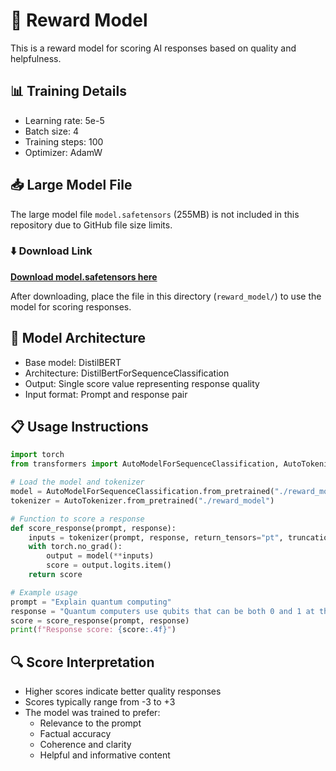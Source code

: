 # 🌟 Reward Model

This is a reward model for scoring AI responses based on quality and helpfulness.

## 📊 Training Details
- Learning rate: 5e-5
- Batch size: 4
- Training steps: 100
- Optimizer: AdamW

## 📥 Large Model File
The large model file `model.safetensors` (255MB) is not included in this repository due to GitHub file size limits. 

### ⬇️ Download Link
**[Download model.safetensors here](https://drive.google.com/file/d/1Xg_D4hO5idfQ8fmt1OIrHwYL0RgjFz9y/view?usp=sharing)**

After downloading, place the file in this directory (`reward_model/`) to use the model for scoring responses.

## 🧠 Model Architecture
- Base model: DistilBERT
- Architecture: DistilBertForSequenceClassification
- Output: Single score value representing response quality
- Input format: Prompt and response pair

## 📋 Usage Instructions

```python
import torch
from transformers import AutoModelForSequenceClassification, AutoTokenizer

# Load the model and tokenizer
model = AutoModelForSequenceClassification.from_pretrained("./reward_model")
tokenizer = AutoTokenizer.from_pretrained("./reward_model")

# Function to score a response
def score_response(prompt, response):
    inputs = tokenizer(prompt, response, return_tensors="pt", truncation=True, max_length=512)
    with torch.no_grad():
        output = model(**inputs)
        score = output.logits.item()
    return score

# Example usage
prompt = "Explain quantum computing"
response = "Quantum computers use qubits that can be both 0 and 1 at the same time."
score = score_response(prompt, response)
print(f"Response score: {score:.4f}")
```

## 🔍 Score Interpretation
- Higher scores indicate better quality responses
- Scores typically range from -3 to +3
- The model was trained to prefer:
  - Relevance to the prompt
  - Factual accuracy
  - Coherence and clarity
  - Helpful and informative content
